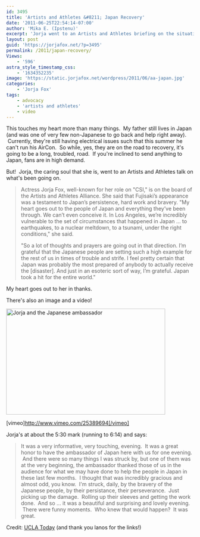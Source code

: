 ```yaml
---
id: 3495
title: 'Artists and Athletes &#8211; Japan Recovery'
date: '2011-06-25T22:54:14-07:00'
author: 'Mika E. (Ipstenu)'
excerpt: 'Jorja went to an Artists and Athletes briefing on the situation in Japan.'
layout: post
guid: 'https://jorjafox.net/?p=3495'
permalink: /2011/japan-recovery/
Views:
    - '596'
astra_style_timestamp_css:
    - '1634352235'
image: 'https://static.jorjafox.net/wordpress/2011/06/aa-japan.jpg'
categories:
    - 'Jorja Fox'
tags:
    - advocacy
    - 'artists and athletes'
    - video
---
```


This touches my heart more than many things.  My father still lives in Japan (and was one of very few non-Japanese to go back and help right away).  Currently, they're still having electrical issues such that this summer he can't run his AirCon.  So while, yes, they are on the road to recovery, it's going to be a long, troubled, road.  If you're inclined to send anything to Japan, fans are in high demand.

But!  Jorja, the caring soul that she is, went to an Artists and Athletes talk on what's been going on.
<blockquote>Actress Jorja Fox, well-known for her role on "CSI," is on the board of the Artists and Athletes Alliance. She said that Fujisaki’s appearance was a testament to Japan’s persistence, hard work and bravery. "My heart goes out to the people of Japan and everything they’ve been through. We can’t even conceive it. In Los Angeles, we’re incredibly vulnerable to the set of circumstances that happened in Japan … to earthquakes, to a nuclear meltdown, to a tsunami, under the right conditions," she said.

"So a lot of thoughts and prayers are going out in that direction. I’m grateful that the Japanese people are setting such a high example for the rest of us in times of trouble and strife. I feel pretty certain that Japan was probably the most prepared of anybody to actually receive the [disaster]. And just in an esoteric sort of way, I’m grateful. Japan took a hit for the entire world."</blockquote>
My heart goes out to her in thanks.

There's also an image and a video!

<a href="https://jorjafox.net/gallery/pub/artath/20110623-aa-japan/"><img class="aligncenter" title="Jorja and the Japanese ambassador" src="https://jorjafox.net/gallery/albums/pub/artath/20110623-aa-japan/facebook-001.jpg" alt="Jorja and the Japanese ambassador" width="427" height="284" /></a>

[vimeo]http://www.vimeo.com/25389694[/vimeo]

Jorja's at about the 5:30 mark (running to 6:14) and says:
<blockquote>It was a very informative, very touching, evening.  It was a great honor to have the ambassador of Japan here with us for one evening.  And there were so many things I was struck by, but one of them was at the very beginning, the ambassador thanked those of us in the audience for what we may have done to help the people in Japan in these last few months.  I thought that was incredibly gracious and almost odd, you know.  I'm struck, daily, by the bravery of the Japanese people, by their persistance, their perseverance.  Just picking up the damage.  Rolling up their sleeves and getting the work done.  And so ... it was a beautiful and surprising and lovely evening.  There were funny moments.  Who knew that would happen?  It was great.</blockquote>
Credit: <a href="http://today.ucla.edu/portal/ut/japan-stays-front-and-center-at-208557.aspx">UCLA Today</a> (and thank you lanos for the links!)

&nbsp;